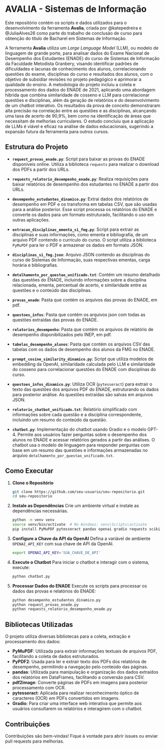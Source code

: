 # AVALIA - Sistemas de Informação

Este repositório contém os scripts e dados utilizados para o desenvolvimento da ferramenta **Avalia**, criada por @katepedreira e @JuliaAlves26 como parte do trabalho de conclusão de curso para obtenção do título de Bacharel em Sistemas de Informação. 

A ferramenta **Avalia** utiliza um *Large Language Model* (LLM), ou modelo de linguagem de grande porte, para analisar dados do Exame Nacional de Desempenho dos Estudantes (ENADE) do curso de Sistemas de Informação da Faculdade Metodista Granbery, visando identificar padrões de dificuldades e lacunas de conhecimento dos alunos, correlacionando questões do exame, disciplinas do curso e resultados dos alunos, com o objetivo de subsidiar revisões no projeto pedagógico e aprimorar a qualidade do ensino. A metodologia do projeto incluiu a coleta e processamento dos dados do ENADE de 2021, aplicando uma abordagem híbrida que combina similaridade de cosseno e LLM para correlacionar questões e disciplinas, além da geração de relatórios e do desenvolvimento de um chatbot interativo. Os resultados da prova de conceito demonstraram alta precisão na correlação entre as questões e as disciplinas, alcançando uma taxa de acerto de 90,9%, bem como na identificação de áreas que necessitam de melhorias curriculares. O estudo concluiu que a aplicação de LLMs é viável e eficaz na análise de dados educacionais, sugerindo a expansão futura da ferramenta para outros cursos.

## Estrutura do Projeto

- **`request_provas_enade.py`**: Script para baixar as provas do ENADE disponíveis online. Utiliza a biblioteca `requests` para realizar o download dos PDFs a partir dos URLs.

- **`requests_relatorio_desempenho_enade.py`**: Realiza requisições para baixar relatórios de desempenho dos estudantes no ENADE a partir dos URLs.

- **`desempenho_estudantes_dinamico.py`**: Extrai dados dos relatórios de desempenho em PDF e os transforma em tabelas CSV, que são usadas para a análise posterior. Esse script processa os relatórios do ENADE e converte os dados para um formato estruturado, facilitando o uso em outras aplicações.
  
- **`extracao_disciplinas_ementa_si_fmg.py`**: Script para extrair as disciplinas e suas informações, como ementa e bibliografia, de um arquivo PDF contendo o currículo do curso. O script utiliza a biblioteca `PyMuPDF` para ler o PDF e armazenar os dados em formato JSON.

- **`disciplinas_si_fmg.json`**: Arquivo JSON contendo as disciplinas do curso de Sistemas de Informação, suas respectivas ementas, carga horária e bibliografias.
 
- **`detalhamento_por_questao_unificado.txt`**: Contém um resumo detalhado das questões do ENADE, incluindo informações sobre a disciplina relacionada, ementa, percentual de acerto, e similaridade entre as questões e o conteúdo das disciplinas.

- **`provas_enade`**: Pasta que contém os arquivos das provas do ENADE, em pdf.

- **`questoes_infos`**: Pasta que contém os arquivos json com todas as questões extraídas das provas do ENADE.

- **`relatorios_desempenho`**: Pasta que contém os arquivos de relatório de desempenho disponibilizados pelo INEP, em pdf.

- **`tabelas_desempenho_alunos`**: Pasta que contém os arquivos CSV das tabelas com os dados de desempenho dos alunos da FMG no ENADE.
  
- **`prompt_cosine_similarity_dinamico.py`**: Script que utiliza modelos de embedding da OpenAI, similaridade calculada pelo LLM e similaridade do cosseno para correlacionar questões do ENADE com disciplinas do curso.

- **`questoes_infos_dinamico.py`**: Utiliza OCR (`pytesseract`) para extrair o texto das questões dos arquivos PDF do ENADE, estruturando os dados para posterior análise. As questões extraídas são salvas em arquivos JSON.

- **`relatorio_chatbot_unificado.txt`**: Relatório simplificado com informações sobre cada questão e a disciplina correspondente, incluindo um resumo do conteúdo da questão.

- **`chatbot.py`**: Implementação do chatbot usando Gradio e o modelo GPT-4. Permite aos usuários fazer perguntas sobre o desempenho dos alunos no ENADE e acessar relatórios gerados a partir das análises. O chatbot usa o modelo de linguagem para responder perguntas com base em um resumo das questões e informações armazenadas no arquivo `detalhamento_por_questao_unificado.txt`.

## Como Executar

1. **Clone o Repositório**

   ```bash
   git clone https://github.com/seu-usuario/seu-repositorio.git
   cd seu-repositorio
   ```

2. **Instale as Dependências**
   Crie um ambiente virtual e instale as dependências necessárias.

   ```bash
   python -m venv venv
   source venv/bin/activate  # No Windows: venv\Scripts\activate
   pip install PyMuPDF pytesseract pandas openai gradio requests scikit-learn PyPDF2 pdf2image
   ```

3. **Configure a Chave da API da OpenAI**
   Defina a variável de ambiente `OPENAI_API_KEY` com sua chave de API da OpenAI.

   ```bash
   export OPENAI_API_KEY='SUA_CHAVE_DE_API'
   ```

4. **Execute o Chatbot**
   Para iniciar o chatbot e interagir com o sistema, execute:

   ```bash
   python chatbot.py
   ```

5. **Processar Dados do ENADE**
   Execute os scripts para processar os dados das provas e relatórios do ENADE:

   ```bash
   python desempenho_estudantes_dinamico.py
   python request_provas_enade.py
   python requests_relatorio_desempenho_enade.py
   ```

## Bibliotecas Utilizadas

O projeto utiliza diversas bibliotecas para a coleta, extração e processamento dos dados:

- **PyMuPDF**: Utilizada para extrair informações textuais de arquivos PDF, facilitando a coleta de dados estruturados.
- **PyPDF2**: Usada para ler e extrair texto dos PDFs dos relatórios de desempenho, permitindo a navegação pelo conteúdo das páginas.
- **pandas**: Utilizada para manipulação e organização dos dados extraídos dos relatórios em DataFrames, facilitando a conversão para CSV.
- **pdf2image**: Converte páginas de PDFs em imagens para posterior processamento com OCR.
- **pytesseract**: Aplicada para realizar reconhecimento óptico de caracteres (OCR) em PDFs convertidos em imagens.
- **Gradio**: Para criar uma interface web interativa que permite aos usuários consultarem os relatórios e interagirem com o chatbot.

## Contribuições

Contribuições são bem-vindas! Fique à vontade para abrir issues ou enviar pull requests para melhorias.

